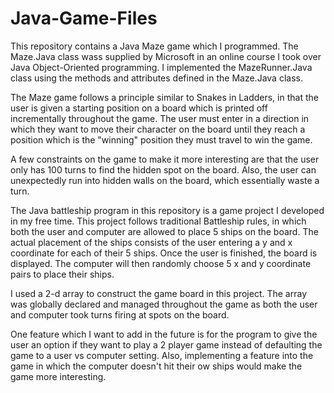 # Java-Game-Files

This repository contains a Java Maze game which I programmed. The Maze.Java class wass supplied by Microsoft in an online course I took over Java Object-Oriented programming. I implemented the MazeRunner.Java class using the methods and attributes defined in the Maze.Java class. 

The Maze game follows a principle similar to Snakes in Ladders, in that the user is given a starting position on a board which is printed off incrementally throughout the game. The user must enter in a direction in which they want to move their character on the board until they reach a position which is the "winning" position they must travel to win the game. 

A few constraints on the game to make it more interesting are that the user only has 100 turns to find the hidden spot on the board. Also, the user can unexpectedly run into hidden walls on the board, which essentially waste a turn. 


The Java battleship program in this repository is a game project I developed in my free time. This project follows traditional Battleship rules, in which both the user and computer are allowed to place 5 ships on the board. The actual placement of the ships consists of the user entering a y and x coordinate for each of their 5 ships. Once the user is finished, the board is displayed. The computer will then randomly choose 5 x and y coordinate pairs to place their ships.

I used a 2-d array to construct the game board in this project. The array was globally declared and managed throughout the game as both the user and computer took turns firing at spots on the board.

One feature which I want to add in the future is for the program to give the user an option if they want to play a 2 player game instead of defaulting the game to a user vs computer setting. Also, implementing a feature into the game in which the computer doesn't hit their ow ships would make the game more interesting.
